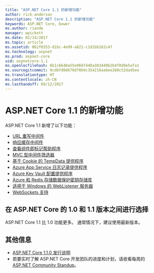 ```yaml
---
title: "ASP.NET Core 1.1 的新增功能"
author: rick-anderson
description: "ASP.NET Core 1.1 的新增功能"
keywords: ASP.NET Core, bower
ms.author: riande
manager: wpickett
ms.date: 02/14/2017
ms.topic: article
ms.assetid: 062f8353-d1bc-4e99-a821-c1d1bb162c47
ms.technology: aspnet
ms.prod: aspnet-core
uid: aspnetcore-1.1
ms.openlocfilehash: 6b1c6648a55e966f448a383440b2b4f0d8e5afa1
ms.sourcegitcommit: 9cdbfd0d670d70b9c354216aabee260c52dad5ee
ms.translationtype: HT
ms.contentlocale: zh-CN
ms.lasthandoff: 09/12/2017
---
```

# <a name="whats-new-in-aspnet-core-11"></a>ASP.NET Core 1.1 的新增功能

ASP.NET Core 1.1 新增了以下功能：

- [URL 重写中间件](xref:fundamentals/url-rewriting)
- [响应缓存中间件](xref:performance/caching/middleware)
- [查看组件即标记帮助程序](xref:mvc/views/view-components#invoking-a-view-component-as-a-tag-helper)
- [MVC 型中间件筛选器](xref:mvc/controllers/filters#using-middleware-in-the-filter-pipeline)
- [基于 Cookie 的 TempData 提供程序](xref:fundamentals/app-state#cookie-based-tempdata-provider )
- [Azure App Service 日志记录提供程序](xref:fundamentals/logging#appservice)
- [Azure Key Vault 配置提供程序](xref:security/key-vault-configuration)
- [Azure 和 Redis 存储数据保护密钥存储库](xref:security/data-protection/implementation/key-storage-providers#azure-and-redis)
- [适用于 Windows 的 WebListener 服务器](xref:fundamentals/servers/weblistener)
- [WebSockets 支持](xref:fundamentals/websockets)

## <a name="choosing-between-versions-10-and-11-of-aspnet-core"></a>在 ASP.NET Core 的 1.0 和 1.1 版本之间进行选择

ASP.NET Core 1.1 比 1.0 功能更多。 通常情况下，建议使用最新版本。

## <a name="additional-information"></a>其他信息

- [ASP.NET Core 1.1.0 发行说明](https://github.com/aspnet/Home/releases/tag/1.1.0)
- 若要实时了解 ASP.NET Core 开发团队的进度和计划，请收看每周的 [ASP.NET Community Standup](https://live.asp.net/)。
